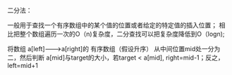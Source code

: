二分法： 

  一般用于查找一个有序数组中的某个值的位置或者给定的特定值的插入位置；
  相比把整个数组遍历一次的O（n)复杂度，二分查找可以把复杂度降低到O（logn);
   
  将数组 a[left]--->a[right]的 有序数组（假设升序） 从中间位置mid处一分为二，然后判断 a[mid]与target的大小，若target < a[mid], right=mid-1；反之，left=mid+1